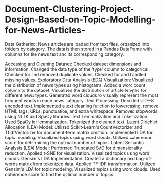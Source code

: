 # Document-Clustering-Project-Design-Based-on-Topic-Modelling-for-News-Articles-
Data Gathering:
News articles are loaded from text files, organized into folders by category. The data is then stored in a Pandas DataFrame with columns for the news text and its corresponding category.

Accessing and Cleaning Dataset:
Checked dataset dimensions and information.
Changed the data type of the 'type' column to categorical.
Checked for and removed duplicate values.
Checked for and handled missing values.
Exploratory Data Analysis (EDA) Visualization:
Visualized the distribution of news types using histograms.
Added a word count column to the dataset.
Visualized the distribution of article lengths for different news types.
Generated word clouds to visually represent the most frequent words in each news category.
Text Processing:
Decoded UTF-8 encoded text.
Implemented a text cleaning function to lowercasing, remove HTML tags, URLs, punctuation, and extra whitespace.
Removed stopwords using NLTK and SpaCy libraries.
Text Lemmatization and Tokenization:
Used SpaCy for lemmatization.
Tokenized the cleaned text.
Latent Dirichlet Allocation (LDA) Model:
Utilized Scikit-Learn's CountVectorizer and TfidfVectorizer for document-term matrix creation.
Implemented LDA for topic modeling.
Visualized topics using word clouds.
Utilized coherence score for determining the optimal number of topics.
Latent Semantic Analysis (LSA) Model:
Performed Truncated SVD for dimensionality reduction.
Applied t-SNE for visualization.
Visualized topics using word clouds.
Gensim's LDA Implementation:
Created a dictionary and bag-of-words matrix from tokenized data.
Applied TF-IDF transformation.
Utilized Gensim's LDA for topic modeling.
Visualized topics using word clouds.
Used coherence score to find the optimal number of topics.
